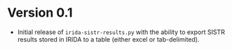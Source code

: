 # Version 0.1

* Initial release of `irida-sistr-results.py` with the ability to export SISTR results stored in IRIDA to a table (either excel or tab-delimited).
